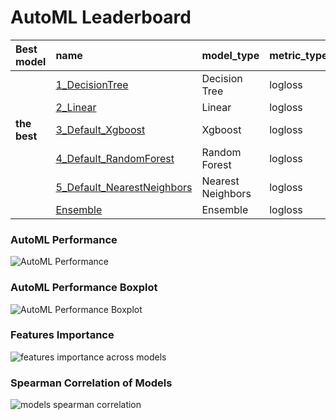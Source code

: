 # AutoML Leaderboard

| Best model   | name                                                               | model_type        | metric_type   |   metric_value |   train_time |
|:-------------|:-------------------------------------------------------------------|:------------------|:--------------|---------------:|-------------:|
|              | [1_DecisionTree](1_DecisionTree/README.md)                         | Decision Tree     | logloss       |      0.840242  |        27.3  |
|              | [2_Linear](2_Linear/README.md)                                     | Linear            | logloss       |      0.330437  |        22.2  |
| **the best** | [3_Default_Xgboost](3_Default_Xgboost/README.md)                   | Xgboost           | logloss       |      0.0893175 |        27.18 |
|              | [4_Default_RandomForest](4_Default_RandomForest/README.md)         | Random Forest     | logloss       |      0.722411  |        25.78 |
|              | [5_Default_NearestNeighbors](5_Default_NearestNeighbors/README.md) | Nearest Neighbors | logloss       |      1.33566   |         6.17 |
|              | [Ensemble](Ensemble/README.md)                                     | Ensemble          | logloss       |      0.0893175 |         0.34 |

### AutoML Performance
![AutoML Performance](ldb_performance.png)

### AutoML Performance Boxplot
![AutoML Performance Boxplot](ldb_performance_boxplot.png)

### Features Importance
![features importance across models](features_heatmap.png)



### Spearman Correlation of Models
![models spearman correlation](correlation_heatmap.png)


